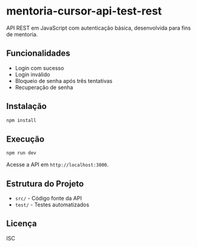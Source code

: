 # mentoria-cursor-api-test-rest

API REST em JavaScript com autenticação básica, desenvolvida para fins de mentoria.

## Funcionalidades
- Login com sucesso
- Login inválido
- Bloqueio de senha após três tentativas
- Recuperação de senha

## Instalação
```bash
npm install
```

## Execução
```bash
npm run dev
```

Acesse a API em `http://localhost:3000`.

## Estrutura do Projeto
- `src/` - Código fonte da API
- `test/` - Testes automatizados

## Licença
ISC 